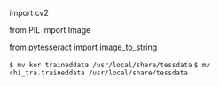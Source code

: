 import cv2

from PIL import Image

from pytesseract import image_to_string

`$ mv kor.traineddata /usr/local/share/tessdata`
`$ mv chi_tra.traineddata /usr/local/share/tessdata`
